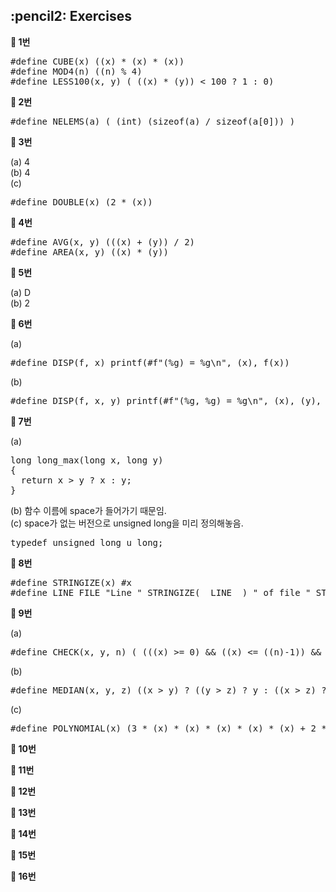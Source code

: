 <h2>:pencil2: Exercises</h2>

**:pushpin: 1번**

<pre>
#define CUBE(x) ((x) * (x) * (x))
#define MOD4(n) ((n) % 4)
#define LESS100(x, y) ( ((x) * (y)) < 100 ? 1 : 0)
</pre>

**:pushpin: 2번**

<pre>
#define NELEMS(a) ( (int) (sizeof(a) / sizeof(a[0])) )
</pre>

**:pushpin: 3번**

(a) 4<br>
(b) 4<br>
(c)
<pre>
#define DOUBLE(x) (2 * (x))
</pre>

**:pushpin: 4번**

<pre>
#define AVG(x, y) (((x) + (y)) / 2)
#define AREA(x, y) ((x) * (y))
</pre>

**:pushpin: 5번**

(a) D<br>
(b) 2<br>

**:pushpin: 6번**

(a) 
<pre>
#define DISP(f, x) printf(#f"(%g) = %g\n", (x), f(x))
</pre>

(b)
<pre>
#define DISP(f, x, y) printf(#f"(%g, %g) = %g\n", (x), (y), f(x, y))
</pre>

**:pushpin: 7번**

(a)
<pre>
long long_max(long x, long y)
{
  return x > y ? x : y;
}
</pre>

(b) 함수 이름에 space가 들어가기 때문임.<br>
(c) space가 없는 버전으로 unsigned long을 미리 정의해놓음.
<pre>
typedef unsigned long u_long;
</pre>

**:pushpin: 8번**

<pre>
#define STRINGIZE(x) #x
#define LINE_FILE "Line " STRINGIZE(__LINE__) " of file " STRINGIZE(__FILE__)
</pre>

**:pushpin: 9번**

(a)
<pre>
#define CHECK(x, y, n) ( (((x) >= 0) && ((x) <= ((n)-1)) && ((y) >= 0) && ((y) <= ((n)-1))) ? 1 : 0 )
</pre>

(b)
<pre>
#define MEDIAN(x, y, z) ((x > y) ? ((y > z) ? y : ((x > z) ? z : x)) : ((z < x) ? x : ((y > z) ? z : y)))
</pre>

(c)
<pre>
#define POLYNOMIAL(x) (3 * (x) * (x) * (x) * (x) * (x) + 2 * (x) * (x) * (x) * (x) - 5 * (x) * (x) * (x) - (x) * (x) + 7 * (x) - 6)
</pre>

**:pushpin: 10번**

**:pushpin: 11번**

**:pushpin: 12번**

**:pushpin: 13번**

**:pushpin: 14번**

**:pushpin: 15번**

**:pushpin: 16번**


